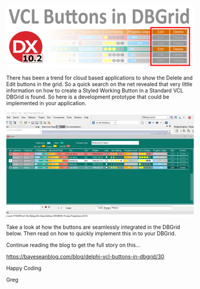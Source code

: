 ![](media/e0580eb28407e25444538bf8ce0d950f.png)

There has been a trend for cloud based applications to show the Delete and Edit
buttons in the grid. So a quick search on the net revealed that very little
information on how to create a Styled Working Button in a Standard VCL DBGrid is
found. So here is a development prototype that could be implemented in your
application.

![](media/276fe3929a8ce514a120bc0480139af2.gif)

Take a look at how the buttons are seamlessly integrated in the DBGrid below.
Then read on how to quickly implement this in to your DBGrid.

Continue reading the blog to get the full story on this…

https://bayeseanblog.com/blog/delphi-vcl-buttons-in-dbgrid/30

Happy Coding

Greg
